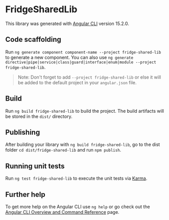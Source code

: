 # FridgeSharedLib

This library was generated with [Angular CLI](https://github.com/angular/angular-cli) version 15.2.0.

## Code scaffolding

Run `ng generate component component-name --project fridge-shared-lib` to generate a new component. You can also use `ng generate directive|pipe|service|class|guard|interface|enum|module --project fridge-shared-lib`.
> Note: Don't forget to add `--project fridge-shared-lib` or else it will be added to the default project in your `angular.json` file. 

## Build

Run `ng build fridge-shared-lib` to build the project. The build artifacts will be stored in the `dist/` directory.

## Publishing

After building your library with `ng build fridge-shared-lib`, go to the dist folder `cd dist/fridge-shared-lib` and run `npm publish`.

## Running unit tests

Run `ng test fridge-shared-lib` to execute the unit tests via [Karma](https://karma-runner.github.io).

## Further help

To get more help on the Angular CLI use `ng help` or go check out the [Angular CLI Overview and Command Reference](https://angular.io/cli) page.
